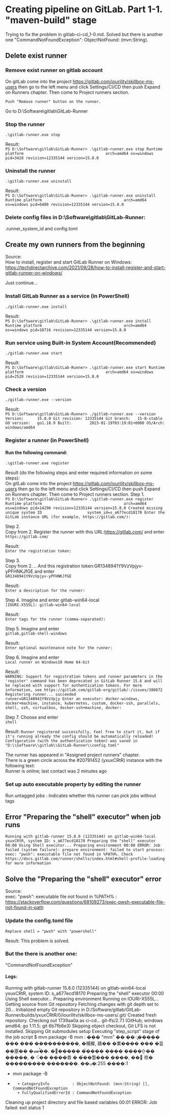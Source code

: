 # Creating pipeline on GitLab. Part 1-1. "maven-build" stage
Trying to fix the problem in gitlab-ci-cd_1-0.md.
Solved but there is another one "CommandNotFoundException": ObjectNotFound: (mvn:String).

## Delete exist runner
### Remove exist runner on gitlab account
On gitLab come into the project https://gitlab.com/iourilitv/skillbox-ms-users
then go to the left menu and click Settings/CI/CD then push Expand on Runners chapter.
Then come to Project runners section.

``
Push "Remove runner" button on the runner.
``

Go to D:\Software\gitlab\GitLab-Runner

### Stop the runner 
``
.\gitlab-runner.exe stop
``

Result:     
``
PS D:\Software\gitlab\GitLab-Runner> .\gitlab-runner.exe stop
Runtime platform                                    arch=amd64 os=windows pid=3428 revision=12335144 version=15.8.0
``

### Uninstall the runner
``
.\gitlab-runner.exe uninstall
``

Result:     
``
PS D:\Software\gitlab\GitLab-Runner> .\gitlab-runner.exe uninstall
Runtime platform                                    arch=amd64 os=windows pid=6480 revision=12335144 version=15.8.0
``

### Delete config files in D:\Software\gitlab\GitLab-Runner:
.runner_system_id and config.toml

## Create my own runners from the beginning
Source:         
How to install, register and start GitLab Runner on Windows: https://techdirectarchive.com/2021/09/28/how-to-install-register-and-start-gitlab-runner-on-windows/

Just continue...

### Install GitLab Runner as a service (in PowerShell)
``
./gitlab-runner.exe install
``

Result:     
``
PS D:\Software\gitlab\GitLab-Runner> .\gitlab-runner.exe install
Runtime platform                                    arch=amd64 os=windows pid=18716 revision=12335144 version=15.8.0
``

### Run service using Built-in System Account(Recommended)
``
./gitlab-runner.exe start
``

Result:     
``
PS D:\Software\gitlab\GitLab-Runner> .\gitlab-runner.exe start
Runtime platform                                    arch=amd64 os=windows pid=2528 revision=12335144 version=15.8.0
``

### Check a version
``
./gitlab-runner.exe --version
``

Result:         
``
PS D:\Software\gitlab\GitLab-Runner> ./gitlab-runner.exe --version
Version:      15.8.0
Git revision: 12335144
Git branch:   15-8-stable
GO version:   go1.18.9
Built:        2023-01-19T03:19:01+0000
OS/Arch:      windows/amd64
``

### Register a runner (in PowerShell)
#### Run the following command:
``
.\gitlab-runner.exe register
``

Result (do the following steps and enter required information on some steps):     
On gitLab come into the project https://gitlab.com/iourilitv/skillbox-ms-users
then go to the left menu and click Settings/CI/CD then push Expand on Runners chapter.
Then come to Project runners section.
Step 1.     
``
PS D:\Software\gitlab\GitLab-Runner> .\gitlab-runner.exe register
Runtime platform                                    arch=amd64 os=windows pid=14296 revision=12335144 version=15.8.0
Created missing unique system ID                    system_id=s_a677ecd18170
Enter the GitLab instance URL (for example, https://gitlab.com/):
``

Step 2.           
Copy from 2. Register the runner with this URL:https://gitlab.com/ 
and enter        
``
https://gitlab.com/
``

Result:     
``
Enter the registration token:
``

Step 3.       
Copy from 2. .. And this registration token:GR1348941Y9VzVpjyv-yPFHNKJfGE
and enter           
``
GR1348941Y9VzVpjyv-yPFHNKJfGE
``

Result:     
``
Enter a description for the runner:
``

Step 4.
Imagine and enter gitlab-win64-local      
``
[IOURI-X555L]: gitlab-win64-local
``

Result:     
``
Enter tags for the runner (comma-separated):
``

Step 5.
Imagine and enter       
``
gitlab,gitlab-shell-windows
``

Result:     
``
Enter optional maintenance note for the runner:
``

Step 6.
Imagine and enter       
``
Local runner on Windows10 Home 64-bit
``

Result:     
``
WARNING: Support for registration tokens and runner parameters in the 'register' command has been deprecated in GitLab Runner 15.6 and will be replaced with support for authentication tokens. For more information, see https://gitlab.com/gitlab-org/gitlab/-/issues/380872
Registering runner... succeeded                     runner=GR1348941Y9VzVpjy
Enter an executor: docker-windows, docker+machine, instance, kubernetes, custom, docker-ssh, parallels, shell, ssh, virtualbox, docker-ssh+machine, docker:
``

Step 7.
Choose and enter        
``
shell
``

Result:
``
Runner registered successfully. Feel free to start it, but if it's running already the config should be automatically reloaded!
Configuration (with the authentication token) was saved in "D:\\Software\\gitlab\\GitLab-Runner\\config.toml"
``

The runner has appeared in "Assigned project runners" chapter.       
There is a green circle across the #20791452 (yxuxCRtR) instance with the following text:     
Runner is online; last contact was 2 minutes ago

### Set up auto executable property by editing the runner 
Run untagged jobs : Indicates whether this runner can pick jobs without tags

## Error "Preparing the "shell" executor" when job runs
``
Running with gitlab-runner 15.8.0 (12335144)
on gitlab-win64-local yxuxCRtR, system ID: s_a677ecd18170
Preparing the "shell" executor
00:00
Using Shell executor...
Preparing environment
00:00
ERROR: Job failed (system failure): prepare environment: failed to start process: exec: "pwsh": executable file not found in %PATH%. Check https://docs.gitlab.com/runner/shells/index.html#shell-profile-loading for more information
``

## Solve the "Preparing the "shell" executor" error
Source:             
exec: "pwsh": executable file not found in %PATH% : https://stackoverflow.com/questions/68109273/exec-pwsh-executable-file-not-found-in-path
### Update the config.toml file
``
Replace shell = "pwsh" with "powershell"
``

Result: This problem is solved.         

### But the there is another one: 
"CommandNotFoundException"

#### Logs:       
Running with gitlab-runner 15.8.0 (12335144)
on gitlab-win64-local yxuxCRtR, system ID: s_a677ecd18170
Preparing the "shell" executor
00:00
Using Shell executor...
Preparing environment
Running on IOURI-X555L...
Getting source from Git repository
Fetching changes with git depth set to 20...
Initialized empty Git repository in D:/Software/gitlab/GitLab-Runner/builds/yxuxCRtR/0/iourilitv/skillbox-ms-users/.git/
Created fresh repository.
Checking out 1739aa0a as ci-cd...
git-lfs/2.7.1 (GitHub; windows amd64; go 1.11.5; git 6b7fb6e3)
Skipping object checkout, Git LFS is not installed.
Skipping Git submodules setup
Executing "step_script" stage of the job script
$ mvn package -B
mvn : ��� "mvn" �� ��ᯮ����� ��� ��� ����������, �㭪樨, 䠩�� �業���� ��� �믮��塞�� �ணࠬ��. �஢����� �ࠢ����
���� ����ᠭ�� �����, � ⠪�� ����稥 � �ࠢ��쭮��� ����, ��᫥ 祣� ��������� �������.
��ப�:255 ����:1
+ mvn package -B
+ ~~~
    + CategoryInfo          : ObjectNotFound: (mvn:String) [], CommandNotFoundException
    + FullyQualifiedErrorId : CommandNotFoundException

Cleaning up project directory and file based variables
00:01
ERROR: Job failed: exit status 1

